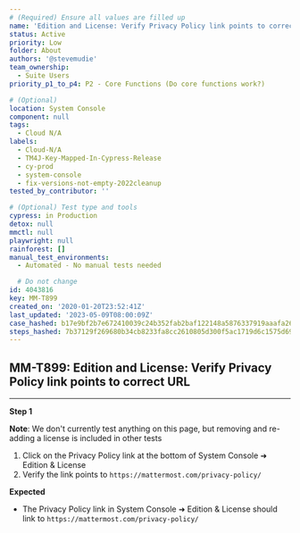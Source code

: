 ```yaml
---
# (Required) Ensure all values are filled up
name: 'Edition and License: Verify Privacy Policy link points to correct URL'
status: Active
priority: Low
folder: About
authors: '@stevemudie'
team_ownership:
  - Suite Users
priority_p1_to_p4: P2 - Core Functions (Do core functions work?)

# (Optional)
location: System Console
component: null
tags:
  - Cloud N/A
labels:
  - Cloud-N/A
  - TM4J-Key-Mapped-In-Cypress-Release
  - cy-prod
  - system-console
  - fix-versions-not-empty-2022cleanup
tested_by_contributor: ''

# (Optional) Test type and tools
cypress: in Production
detox: null
mmctl: null
playwright: null
rainforest: []
manual_test_environments:
  - Automated - No manual tests needed

  # Do not change
id: 4043816
key: MM-T899
created_on: '2020-01-20T23:52:41Z'
last_updated: '2023-05-09T08:00:09Z'
case_hashed: b17e9bf2b7e672410039c24b352fab2baf122148a5876337919aaafa26269c9de91a29dc312c472b0947a2d733a8dd72
steps_hashed: 7b37129f269680b34cb8233fa8cc2610805d300f5ac1719d6c1575d6938a0a5b71d8d0157792842ae0a0a164e5618697
---
```


<!-- (Auto-generated) Based on frontmatter's "key" and "name" -->

## MM-T899: Edition and License: Verify Privacy Policy link points to correct URL

---

**Step 1**

**Note**: We don't currently test anything on this page, but removing and re-adding a license is included in other tests

1. Click on the Privacy Policy link at the bottom of System Console ➜ Edition & License
2. Verify the link points to `https://mattermost.com/privacy-policy/`

**Expected**

- The Privacy Policy link in System Console ➜ Edition & License should link to `https://mattermost.com/privacy-policy/`
